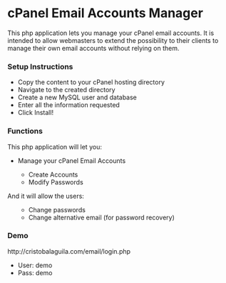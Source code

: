 <h1>cPanel Email Accounts Manager</h1>
This php application lets you manage your cPanel email accounts. It is intended to allow webmasters to extend the possibility to their clients to manage their own email accounts without relying on them.
<h3>Setup Instructions</h3>
<ul>
<li>Copy the content to your cPanel hosting directory</li>
<li>Navigate to the created directory</li>
<li>Create a new MySQL user and database</li>
<li>Enter all the information requested</li>
<li>Click Install!</li>
</ul>

<h3>Functions</h3>
This php application will let you:
<ul>
<li>Manage your cPanel Email Accounts</li>
<ul>
<li>Create Accounts</li>
<li>Modify Passwords</li>
</ul></ul>
And it will allow the users:
<ul><ul>
<li>Change passwords</li>
<li>Change alternative email (for password recovery)</li>
</ul></ul>

<h3>Demo</h3>
http://cristobalaguila.com/email/login.php
<ul>
<li>User: demo</li>
<li>Pass: demo</li>
</ul>



